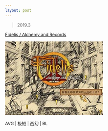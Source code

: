 ```yaml
---
layout: post
---
```


> 2019.3

[Fidelis / Alchemy and Records](https://rpg.blue/thread-412301-1-1.html)

![](images/pic_game_far.jpg)

AVG | 极短 | 西幻 | BL

